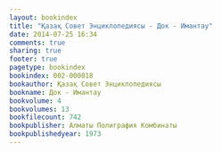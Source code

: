 ```yaml
---
layout: bookindex
title: "Қазақ Совет Энциклопедиясы - Док - Имантау"
date: 2014-07-25 16:34
comments: true
sharing: true
footer: true
pagetype: bookindex
bookindex: 002-000018
bookauthor: Қазақ Совет Энциклопедиясы
bookname: Док - Имантау
bookvolume: 4
bookvolumes: 13
bookfilecount: 742
bookpublisher: Алматы Полиграфия Комбинаты
bookpublishedyear: 1973
---
```

